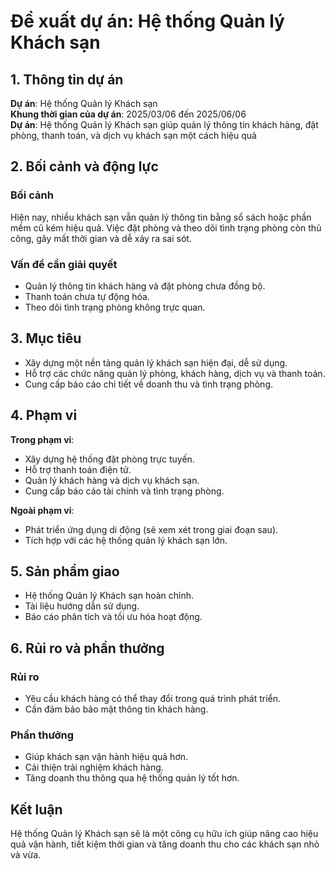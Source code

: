 # Đề xuất dự án: Hệ thống Quản lý Khách sạn

## 1. Thông tin dự án

**Dự án**: Hệ thống Quản lý Khách sạn  
**Khung thời gian của dự án**: 2025/03/06 đến 2025/06/06  
**Dự án**: Hệ thống Quản lý Khách sạn giúp quản lý thông tin khách hàng, đặt phòng, thanh toán, và dịch vụ khách sạn một cách hiệu quả

## 2. Bối cảnh và động lực

### Bối cảnh
Hiện nay, nhiều khách sạn vẫn quản lý thông tin bằng sổ sách hoặc phần mềm cũ kém hiệu quả. Việc đặt phòng và theo dõi tình trạng phòng còn thủ công, gây mất thời gian và dễ xảy ra sai sót.

### Vấn đề cần giải quyết
- Quản lý thông tin khách hàng và đặt phòng chưa đồng bộ.
- Thanh toán chưa tự động hóa.
- Theo dõi tình trạng phòng không trực quan.

## 3. Mục tiêu

- Xây dựng một nền tảng quản lý khách sạn hiện đại, dễ sử dụng.
- Hỗ trợ các chức năng quản lý phòng, khách hàng, dịch vụ và thanh toán.
- Cung cấp báo cáo chi tiết về doanh thu và tình trạng phòng.

## 4. Phạm vi

**Trong phạm vi**:
- Xây dựng hệ thống đặt phòng trực tuyến.
- Hỗ trợ thanh toán điện tử.
- Quản lý khách hàng và dịch vụ khách sạn.
- Cung cấp báo cáo tài chính và tình trạng phòng.

**Ngoài phạm vi**:
- Phát triển ứng dụng di động (sẽ xem xét trong giai đoạn sau).
- Tích hợp với các hệ thống quản lý khách sạn lớn.

## 5. Sản phẩm giao

- Hệ thống Quản lý Khách sạn hoàn chỉnh.
- Tài liệu hướng dẫn sử dụng.
- Báo cáo phân tích và tối ưu hóa hoạt động.

## 6. Rủi ro và phần thưởng

### Rủi ro
- Yêu cầu khách hàng có thể thay đổi trong quá trình phát triển.
- Cần đảm bảo bảo mật thông tin khách hàng.

### Phần thưởng
- Giúp khách sạn vận hành hiệu quả hơn.
- Cải thiện trải nghiệm khách hàng.
- Tăng doanh thu thông qua hệ thống quản lý tốt hơn.

## Kết luận
Hệ thống Quản lý Khách sạn sẽ là một công cụ hữu ích giúp nâng cao hiệu quả vận hành, tiết kiệm thời gian và tăng doanh thu cho các khách sạn nhỏ và vừa.
